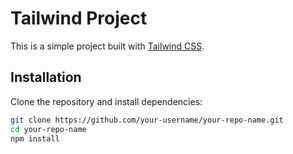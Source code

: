 # Tailwind Project

This is a simple project built with [Tailwind CSS](https://tailwindcss.com/).

## Installation

Clone the repository and install dependencies:

```bash
git clone https://github.com/your-username/your-repo-name.git
cd your-repo-name
npm install
```
